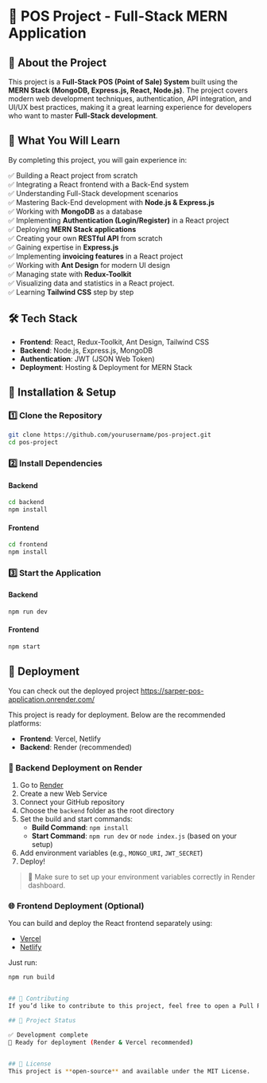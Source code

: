 # 🚀 POS Project - Full-Stack MERN Application   

## 📌 About the Project  
This project is a **Full-Stack POS (Point of Sale) System** built using the **MERN Stack (MongoDB, Express.js, React, Node.js)**. The project covers modern web development techniques, authentication, API integration, and UI/UX best practices, making it a great learning experience for developers who want to master **Full-Stack development**.

## 🎯 What You Will Learn  
By completing this project, you will gain experience in:  

✅ Building a React project from scratch  
✅ Integrating a React frontend with a Back-End system  
✅ Understanding Full-Stack development scenarios  
✅ Mastering Back-End development with **Node.js & Express.js**  
✅ Working with **MongoDB** as a database  
✅ Implementing **Authentication (Login/Register)** in a React project  
✅ Deploying **MERN Stack applications**  
✅ Creating your own **RESTful API** from scratch  
✅ Gaining expertise in **Express.js**  
✅ Implementing **invoicing features** in a React project  
✅ Working with **Ant Design** for modern UI design  
✅ Managing state with **Redux-Toolkit**  
✅ Visualizing data and statistics in a React project.  
✅ Learning **Tailwind CSS** step by step  

## 🛠️ Tech Stack  
- **Frontend**: React, Redux-Toolkit, Ant Design, Tailwind CSS  
- **Backend**: Node.js, Express.js, MongoDB  
- **Authentication**: JWT (JSON Web Token)  
- **Deployment**: Hosting & Deployment for MERN Stack  

## 🔧 Installation &  Setup  

### 1️⃣ Clone the Repository  
```bash
git clone https://github.com/yourusername/pos-project.git
cd pos-project
```

### 2️⃣ Install Dependencies  

#### Backend  
```bash
cd backend
npm install
```

#### Frontend  
```bash
cd frontend
npm install
```

### 3️⃣ Start the Application  

#### Backend  
```bash
npm run dev
```

#### Frontend  
```bash
npm start
```
## 🚀 Deployment

You can check out the deployed project https://sarper-pos-application.onrender.com/

This project is ready for deployment. Below are the recommended platforms:

- **Frontend**: Vercel, Netlify  
- **Backend**: Render (recommended)

### 🔧 Backend Deployment on Render

1. Go to [Render](https://render.com/)
2. Create a new Web Service
3. Connect your GitHub repository
4. Choose the `backend` folder as the root directory
5. Set the build and start commands:
   - **Build Command**: `npm install`
   - **Start Command**: `npm run dev` or `node index.js` (based on your setup)
6. Add environment variables (e.g., `MONGO_URI`, `JWT_SECRET`)
7. Deploy!

> 🔐 Make sure to set up your environment variables correctly in Render dashboard.

### 🌐 Frontend Deployment (Optional)

You can build and deploy the React frontend separately using:

- [Vercel](https://vercel.com/)
- [Netlify](https://netlify.com/)

Just run:
```bash
npm run build


## 🤝 Contributing  
If you’d like to contribute to this project, feel free to open a Pull Request!  

## 📌 Project Status

✅ Development complete  
🚀 Ready for deployment (Render & Vercel recommended)  


## 📄 License  
This project is **open-source** and available under the MIT License.  

